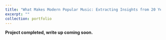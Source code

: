 ```yaml
---
title: "What Makes Modern Popular Music: Extracting Insights from 20 Years of Popular Songs"
excerpt: ""
collection: portfolio
---
```


**Project completed, write up coming soon.**
